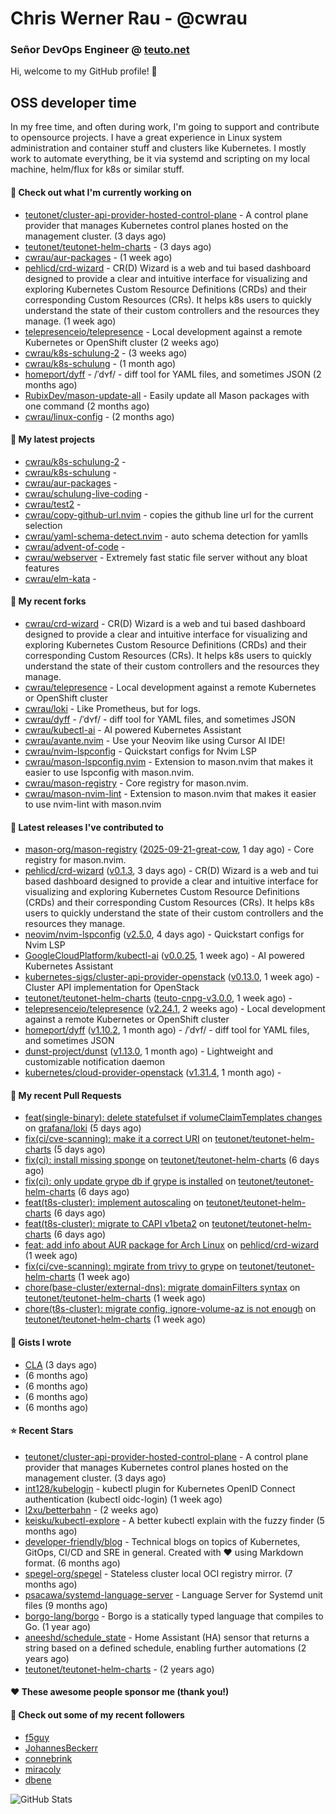 # Chris Werner Rau - @cwrau
### Señor DevOps Engineer @ [teuto.net](https://teuto.net)

Hi, welcome to my GitHub profile! 👋

## OSS developer time
In my free time, and often during work, I'm going to support and contribute to opensource projects. I have a great experience in Linux system administration and container stuff and clusters like Kubernetes. I mostly work to automate everything, be it via systemd and scripting on my local machine, helm/flux for k8s or similar stuff.

#### 👷 Check out what I'm currently working on

- [teutonet/cluster-api-provider-hosted-control-plane](https://github.com/teutonet/cluster-api-provider-hosted-control-plane) - A control plane provider that manages Kubernetes control planes hosted on the management cluster. (3 days ago)
- [teutonet/teutonet-helm-charts](https://github.com/teutonet/teutonet-helm-charts) -  (3 days ago)
- [cwrau/aur-packages](https://github.com/cwrau/aur-packages) -  (1 week ago)
- [pehlicd/crd-wizard](https://github.com/pehlicd/crd-wizard) - CR(D) Wizard is a web and tui based dashboard designed to provide a clear and intuitive interface for visualizing and exploring Kubernetes Custom Resource Definitions (CRDs) and their corresponding Custom Resources (CRs). It helps k8s users to quickly understand the state of their custom controllers and the resources they manage. (1 week ago)
- [telepresenceio/telepresence](https://github.com/telepresenceio/telepresence) - Local development against a remote Kubernetes or OpenShift cluster (2 weeks ago)
- [cwrau/k8s-schulung-2](https://github.com/cwrau/k8s-schulung-2) -  (3 weeks ago)
- [cwrau/k8s-schulung](https://github.com/cwrau/k8s-schulung) -  (1 month ago)
- [homeport/dyff](https://github.com/homeport/dyff) - /ˈdʏf/ - diff tool for YAML files, and sometimes JSON (2 months ago)
- [RubixDev/mason-update-all](https://github.com/RubixDev/mason-update-all) - Easily update all Mason packages with one command (2 months ago)
- [cwrau/linux-config](https://github.com/cwrau/linux-config) -  (2 months ago)

#### 🌱 My latest projects

- [cwrau/k8s-schulung-2](https://github.com/cwrau/k8s-schulung-2) - 
- [cwrau/k8s-schulung](https://github.com/cwrau/k8s-schulung) - 
- [cwrau/aur-packages](https://github.com/cwrau/aur-packages) - 
- [cwrau/schulung-live-coding](https://github.com/cwrau/schulung-live-coding) - 
- [cwrau/test2](https://github.com/cwrau/test2) - 
- [cwrau/copy-github-url.nvim](https://github.com/cwrau/copy-github-url.nvim) - copies the github line url for the current selection
- [cwrau/yaml-schema-detect.nvim](https://github.com/cwrau/yaml-schema-detect.nvim) - auto schema detection for yamlls
- [cwrau/advent-of-code](https://github.com/cwrau/advent-of-code) - 
- [cwrau/webserver](https://github.com/cwrau/webserver) - Extremely fast static file server without any bloat features
- [cwrau/elm-kata](https://github.com/cwrau/elm-kata) - 

#### 🍴 My recent forks

- [cwrau/crd-wizard](https://github.com/cwrau/crd-wizard) - CR(D) Wizard is a web and tui based dashboard designed to provide a clear and intuitive interface for visualizing and exploring Kubernetes Custom Resource Definitions (CRDs) and their corresponding Custom Resources (CRs). It helps k8s users to quickly understand the state of their custom controllers and the resources they manage.
- [cwrau/telepresence](https://github.com/cwrau/telepresence) - Local development against a remote Kubernetes or OpenShift cluster
- [cwrau/loki](https://github.com/cwrau/loki) - Like Prometheus, but for logs.
- [cwrau/dyff](https://github.com/cwrau/dyff) - /ˈdʏf/ - diff tool for YAML files, and sometimes JSON
- [cwrau/kubectl-ai](https://github.com/cwrau/kubectl-ai) - AI powered Kubernetes Assistant
- [cwrau/avante.nvim](https://github.com/cwrau/avante.nvim) - Use your Neovim like using Cursor AI IDE!
- [cwrau/nvim-lspconfig](https://github.com/cwrau/nvim-lspconfig) - Quickstart configs for Nvim LSP
- [cwrau/mason-lspconfig.nvim](https://github.com/cwrau/mason-lspconfig.nvim) - Extension to mason.nvim that makes it easier to use lspconfig with mason.nvim.
- [cwrau/mason-registry](https://github.com/cwrau/mason-registry) - Core registry for mason.nvim.
- [cwrau/mason-nvim-lint](https://github.com/cwrau/mason-nvim-lint) - Extension to mason.nvim that makes it easier to use nvim-lint with mason.nvim

#### 🔭 Latest releases I've contributed to

- [mason-org/mason-registry](https://github.com/mason-org/mason-registry) ([2025-09-21-great-cow](https://github.com/mason-org/mason-registry/releases/tag/2025-09-21-great-cow), 1 day ago) - Core registry for mason.nvim.
- [pehlicd/crd-wizard](https://github.com/pehlicd/crd-wizard) ([v0.1.3](https://github.com/pehlicd/crd-wizard/releases/tag/v0.1.3), 3 days ago) - CR(D) Wizard is a web and tui based dashboard designed to provide a clear and intuitive interface for visualizing and exploring Kubernetes Custom Resource Definitions (CRDs) and their corresponding Custom Resources (CRs). It helps k8s users to quickly understand the state of their custom controllers and the resources they manage.
- [neovim/nvim-lspconfig](https://github.com/neovim/nvim-lspconfig) ([v2.5.0](https://github.com/neovim/nvim-lspconfig/releases/tag/v2.5.0), 4 days ago) - Quickstart configs for Nvim LSP
- [GoogleCloudPlatform/kubectl-ai](https://github.com/GoogleCloudPlatform/kubectl-ai) ([v0.0.25](https://github.com/GoogleCloudPlatform/kubectl-ai/releases/tag/v0.0.25), 1 week ago) - AI powered Kubernetes Assistant
- [kubernetes-sigs/cluster-api-provider-openstack](https://github.com/kubernetes-sigs/cluster-api-provider-openstack) ([v0.13.0](https://github.com/kubernetes-sigs/cluster-api-provider-openstack/releases/tag/v0.13.0), 1 week ago) - Cluster API implementation for OpenStack
- [teutonet/teutonet-helm-charts](https://github.com/teutonet/teutonet-helm-charts) ([teuto-cnpg-v3.0.0](https://github.com/teutonet/teutonet-helm-charts/releases/tag/teuto-cnpg-v3.0.0), 1 week ago) - 
- [telepresenceio/telepresence](https://github.com/telepresenceio/telepresence) ([v2.24.1](https://github.com/telepresenceio/telepresence/releases/tag/v2.24.1), 2 weeks ago) - Local development against a remote Kubernetes or OpenShift cluster
- [homeport/dyff](https://github.com/homeport/dyff) ([v1.10.2](https://github.com/homeport/dyff/releases/tag/v1.10.2), 1 month ago) - /ˈdʏf/ - diff tool for YAML files, and sometimes JSON
- [dunst-project/dunst](https://github.com/dunst-project/dunst) ([v1.13.0](https://github.com/dunst-project/dunst/releases/tag/v1.13.0), 1 month ago) - Lightweight and customizable notification daemon
- [kubernetes/cloud-provider-openstack](https://github.com/kubernetes/cloud-provider-openstack) ([v1.31.4](https://github.com/kubernetes/cloud-provider-openstack/releases/tag/v1.31.4), 1 month ago) - 

#### 🔨 My recent Pull Requests

- [feat(single-binary): delete statefulset if volumeClaimTemplates changes](https://github.com/grafana/loki/pull/19217) on [grafana/loki](https://github.com/grafana/loki) (5 days ago)
- [fix(ci/cve-scanning): make it a correct URI](https://github.com/teutonet/teutonet-helm-charts/pull/1690) on [teutonet/teutonet-helm-charts](https://github.com/teutonet/teutonet-helm-charts) (5 days ago)
- [fix(ci): install missing sponge](https://github.com/teutonet/teutonet-helm-charts/pull/1688) on [teutonet/teutonet-helm-charts](https://github.com/teutonet/teutonet-helm-charts) (6 days ago)
- [fix(ci): only update grype db if grype is installed](https://github.com/teutonet/teutonet-helm-charts/pull/1687) on [teutonet/teutonet-helm-charts](https://github.com/teutonet/teutonet-helm-charts) (6 days ago)
- [feat(t8s-cluster): implement autoscaling](https://github.com/teutonet/teutonet-helm-charts/pull/1686) on [teutonet/teutonet-helm-charts](https://github.com/teutonet/teutonet-helm-charts) (6 days ago)
- [feat(t8s-cluster): migrate to CAPI v1beta2](https://github.com/teutonet/teutonet-helm-charts/pull/1685) on [teutonet/teutonet-helm-charts](https://github.com/teutonet/teutonet-helm-charts) (6 days ago)
- [feat: add info about AUR package for Arch Linux](https://github.com/pehlicd/crd-wizard/pull/93) on [pehlicd/crd-wizard](https://github.com/pehlicd/crd-wizard) (1 week ago)
- [fix(ci/cve-scanning): mgirate from trivy to grype](https://github.com/teutonet/teutonet-helm-charts/pull/1682) on [teutonet/teutonet-helm-charts](https://github.com/teutonet/teutonet-helm-charts) (1 week ago)
- [chore(base-cluster/external-dns): migrate domainFilters syntax](https://github.com/teutonet/teutonet-helm-charts/pull/1681) on [teutonet/teutonet-helm-charts](https://github.com/teutonet/teutonet-helm-charts) (1 week ago)
- [chore(t8s-cluster): migrate config, ignore-volume-az is not enough](https://github.com/teutonet/teutonet-helm-charts/pull/1679) on [teutonet/teutonet-helm-charts](https://github.com/teutonet/teutonet-helm-charts) (1 week ago)

#### 📓 Gists I wrote

- [CLA](https://gist.github.com/25774117f2cbad034d49ebbf705dad08) (3 days ago)
- [](https://gist.github.com/85c73a60676b98638dc9789155cef9b3) (6 months ago)
- [](https://gist.github.com/69a382004ce7326d792ff10d6c26e553) (6 months ago)
- [](https://gist.github.com/f0bf8a208067c4bce5e8731c4caf5adc) (6 months ago)
- [](https://gist.github.com/997058533974174c5317135b3a4f0329) (6 months ago)

#### ⭐ Recent Stars

- [teutonet/cluster-api-provider-hosted-control-plane](https://github.com/teutonet/cluster-api-provider-hosted-control-plane) - A control plane provider that manages Kubernetes control planes hosted on the management cluster. (3 days ago)
- [int128/kubelogin](https://github.com/int128/kubelogin) - kubectl plugin for Kubernetes OpenID Connect authentication (kubectl oidc-login) (1 week ago)
- [l2xu/betterbahn](https://github.com/l2xu/betterbahn) -  (2 weeks ago)
- [keisku/kubectl-explore](https://github.com/keisku/kubectl-explore) - A better kubectl explain with the fuzzy finder (5 months ago)
- [developer-friendly/blog](https://github.com/developer-friendly/blog) - Technical blogs on topics of Kubernetes, GitOps, CI/CD and SRE in general. Created with ❤️ using Markdown format. (6 months ago)
- [spegel-org/spegel](https://github.com/spegel-org/spegel) - Stateless cluster local OCI registry mirror. (7 months ago)
- [psacawa/systemd-language-server](https://github.com/psacawa/systemd-language-server) - Language Server for Systemd unit files (9 months ago)
- [borgo-lang/borgo](https://github.com/borgo-lang/borgo) - Borgo is a statically typed language that compiles to Go. (1 year ago)
- [aneeshd/schedule_state](https://github.com/aneeshd/schedule_state) - Home Assistant (HA) sensor that returns a string based on a defined schedule, enabling further automations (2 years ago)
- [teutonet/teutonet-helm-charts](https://github.com/teutonet/teutonet-helm-charts) -  (2 years ago)

#### ❤️ These awesome people sponsor me (thank you!)


#### 👯 Check out some of my recent followers

- [f5guy](https://github.com/f5guy)
- [JohannesBeckerr](https://github.com/JohannesBeckerr)
- [connebrink](https://github.com/connebrink)
- [miracoly](https://github.com/miracoly)
- [dbene](https://github.com/dbene)

![GitHub Stats](https://github-readme-stats.vercel.app/api?username=cwrau&count_private=false&theme=tokyonight&show_icons=true)
